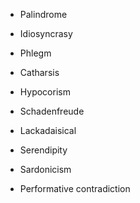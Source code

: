 
- Palindrome

- Idiosyncrasy

- Phlegm

- Catharsis

- Hypocorism

- Schadenfreude

- Lackadaisical

- Serendipity

- Sardonicism

- Performative contradiction
